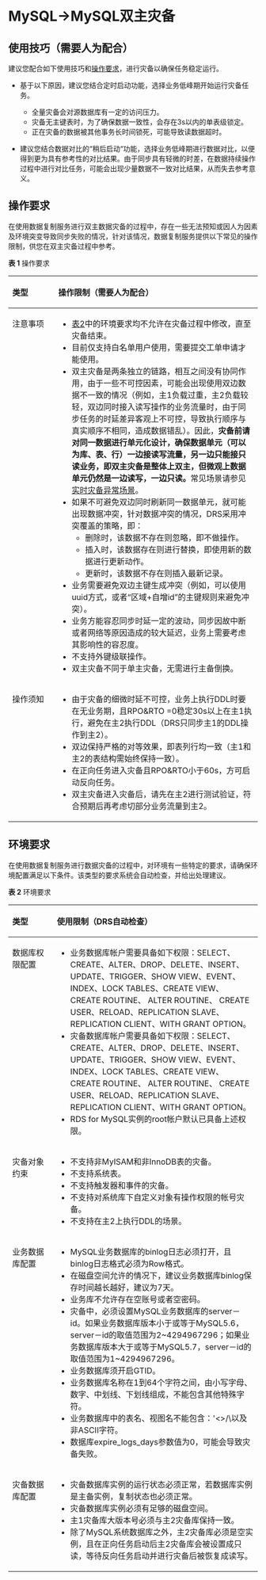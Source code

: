# MySQL-\>MySQL双主灾备<a name="drs_04_0127"></a>

## 使用技巧（需要人为配合）<a name="section1923414505593"></a>

建议您配合如下使用技巧和[操作要求](#section17465143816328)，进行灾备以确保任务稳定运行。

-   基于以下原因，建议您结合定时启动功能，选择业务低峰期开始运行灾备任务。
    -   全量灾备会对源数据库有一定的访问压力。
    -   灾备无主键表时，为了确保数据一致性，会存在3s以内的单表级锁定。
    -   正在灾备的数据被其他事务长时间锁死，可能导致读数据超时。

-   建议您结合数据对比的“稍后启动“功能，选择业务低峰期进行数据对比，以便得到更为具有参考性的对比结果。由于同步具有轻微的时差，在数据持续操作过程中进行对比任务，可能会出现少量数据不一致对比结果，从而失去参考意义。

## 操作要求<a name="section17465143816328"></a>

在使用数据复制服务进行双主数据灾备的过程中，存在一些无法预知或因人为因素及环境突变导致同步失败的情况，针对该情况，数据复制服务提供以下常见的操作限制，供您在双主灾备过程中参考。

**表 1**  操作要求

<a name="table72104211454"></a>
<table><thead align="left"><tr id="row42174210457"><th class="cellrowborder" valign="top" width="18.44%" id="mcps1.2.3.1.1"><p id="p152116422456"><a name="p152116422456"></a><a name="p152116422456"></a><strong id="b162194212457"><a name="b162194212457"></a><a name="b162194212457"></a>类型</strong></p>
</th>
<th class="cellrowborder" valign="top" width="81.56%" id="mcps1.2.3.1.2"><p id="p202154214512"><a name="p202154214512"></a><a name="p202154214512"></a><strong id="b221194210451"><a name="b221194210451"></a><a name="b221194210451"></a>操作限制</strong>（需要人为配合）</p>
</th>
</tr>
</thead>
<tbody><tr id="row1821542124519"><td class="cellrowborder" valign="top" width="18.44%" headers="mcps1.2.3.1.1 "><p id="p132111420453"><a name="p132111420453"></a><a name="p132111420453"></a>注意事项</p>
</td>
<td class="cellrowborder" valign="top" width="81.56%" headers="mcps1.2.3.1.2 "><a name="ul1121242154519"></a><a name="ul1121242154519"></a><ul id="ul1121242154519"><li><a href="#table028935213452">表2</a>中的环境要求均不允许在灾备过程中修改，直至灾备结束。</li><li>目前仅支持白名单用户使用，需要提交工单申请才能使用。</li><li>双主灾备是两条独立的链路，相互之间没有协同作用，由于一些不可控因素，可能会出现使用双边数据不一致的情况（例如，主1负载过重，主2负载较轻，双边同时接入读写操作的业务流量时，由于同步任务的时延差异客观上不可控，导致执行顺序与真实顺序不相同，造成数据错乱）。因此，<strong id="b121114264510"><a name="b121114264510"></a><a name="b121114264510"></a>灾备前请对同一数据进行单元化设计，确保数据单元（可以为库、表、行）一边接读写流量，另一边只能接只读业务，即双主灾备是整体上双主，但微观上数据单元仍然是一边读写，一边只读。</strong>常见场景请参见<a href="https://support.huaweicloud.com/drs_faq/drs_04_0037.html" target="_blank" rel="noopener noreferrer">实时灾备异常场景</a>。</li><li>如果不可避免双边同时刷新同一数据单元，就可能出现数据冲突，针对数据冲突的情况，DRS采用冲突覆盖的策略，即：<a name="ul422164264510"></a><a name="ul422164264510"></a><ul id="ul422164264510"><li>删除时，该数据不存在则忽略，即不做操作。</li><li>插入时，该数据存在则进行替换，即使用新的数据进行更新动作。</li><li>更新时，该数据不存在则插入最新记录。</li></ul>
</li><li>业务需要避免双边主键生成冲突（例如，可以使用uuid方式，或者“区域+自增id”的主键规则来避免冲突）。</li><li>业务方能容忍同步时延一定的波动，同步因故中断或者网络等原因造成的较大延迟，业务上需要考虑其影响性的容忍度。</li><li>不支持外键级联操作。</li><li>双主灾备不同于单主灾备，无需进行主备倒换。</li></ul>
</td>
</tr>
<tr id="row62211421455"><td class="cellrowborder" valign="top" width="18.44%" headers="mcps1.2.3.1.1 "><p id="p522154264510"><a name="p522154264510"></a><a name="p522154264510"></a>操作须知</p>
</td>
<td class="cellrowborder" valign="top" width="81.56%" headers="mcps1.2.3.1.2 "><a name="ul12221042174518"></a><a name="ul12221042174518"></a><ul id="ul12221042174518"><li>由于灾备的细微时延不可控，业务上执行DDL时要在无业务期，且RPO&amp;RTO =0稳定30s以上在主1执行，避免在主2执行DDL（DRS只同步主1的DDL操作到主2）。</li><li>双边保持严格的对等效果，即表列行均一致（主1和主2的表结构需始终保持一致）。</li><li>在正向任务进入灾备且RPO&amp;RTO小于60s，方可启动反向任务。</li><li>双主灾备进入灾备后，请先在主2进行测试验证，符合预期后再考虑切部分业务流量到主2。</li></ul>
</td>
</tr>
</tbody>
</table>

## 环境要求<a name="section17319599322"></a>

在使用数据复制服务进行数据灾备的过程中，对环境有一些特定的要求，请确保环境配置满足以下条件。该类型的要求系统会自动检查，并给出处理建议。

**表 2**  环境要求

<a name="table028935213452"></a>
<table><thead align="left"><tr id="row2028995244516"><th class="cellrowborder" valign="top" width="17.89%" id="mcps1.2.3.1.1"><p id="p17289125217457"><a name="p17289125217457"></a><a name="p17289125217457"></a><strong id="b928919524454"><a name="b928919524454"></a><a name="b928919524454"></a>类型</strong></p>
</th>
<th class="cellrowborder" valign="top" width="82.11%" id="mcps1.2.3.1.2"><p id="p18289452114510"><a name="p18289452114510"></a><a name="p18289452114510"></a><strong id="b182894527451"><a name="b182894527451"></a><a name="b182894527451"></a>使用限制</strong>（DRS自动检查）</p>
</th>
</tr>
</thead>
<tbody><tr id="row112891252124515"><td class="cellrowborder" valign="top" width="17.89%" headers="mcps1.2.3.1.1 "><p id="p4289352194516"><a name="p4289352194516"></a><a name="p4289352194516"></a>数据库权限配置</p>
</td>
<td class="cellrowborder" valign="top" width="82.11%" headers="mcps1.2.3.1.2 "><a name="ul172893528452"></a><a name="ul172893528452"></a><ul id="ul172893528452"><li>业务数据库帐户需要具备如下权限：SELECT、CREATE、ALTER、DROP、DELETE、INSERT、UPDATE、TRIGGER、SHOW VIEW、EVENT、INDEX、LOCK TABLES、CREATE VIEW、 CREATE ROUTINE、 ALTER ROUTINE、 CREATE USER、RELOAD、REPLICATION SLAVE、REPLICATION CLIENT、WITH GRANT OPTION。</li><li>灾备数据库帐户需要具备如下权限：SELECT、CREATE、ALTER、DROP、DELETE、INSERT、UPDATE、TRIGGER、SHOW VIEW、EVENT、INDEX、LOCK TABLES、CREATE VIEW、 CREATE ROUTINE、 ALTER ROUTINE、 CREATE USER、RELOAD、REPLICATION SLAVE、REPLICATION CLIENT、WITH GRANT OPTION。</li><li>RDS for MySQL实例的root帐户默认已具备上述权限。</li></ul>
</td>
</tr>
<tr id="row20290652154514"><td class="cellrowborder" valign="top" width="17.89%" headers="mcps1.2.3.1.1 "><p id="p62900529458"><a name="p62900529458"></a><a name="p62900529458"></a>灾备对象约束</p>
</td>
<td class="cellrowborder" valign="top" width="82.11%" headers="mcps1.2.3.1.2 "><a name="ul16290115244510"></a><a name="ul16290115244510"></a><ul id="ul16290115244510"><li>不支持非MyISAM和非InnoDB表的灾备。</li><li>不支持系统表。</li><li>不支持触发器和事件的灾备。</li><li>不支持对系统库下自定义对象有操作权限的帐号灾备。</li><li>不支持在主2上执行DDL的场景。</li></ul>
</td>
</tr>
<tr id="row10290115210455"><td class="cellrowborder" valign="top" width="17.89%" headers="mcps1.2.3.1.1 "><p id="p6290165218456"><a name="p6290165218456"></a><a name="p6290165218456"></a>业务数据库配置</p>
</td>
<td class="cellrowborder" valign="top" width="82.11%" headers="mcps1.2.3.1.2 "><a name="ul829014528457"></a><a name="ul829014528457"></a><ul id="ul829014528457"><li>MySQL业务数据库的binlog日志必须打开，且binlog日志格式必须为Row格式。</li><li>在磁盘空间允许的情况下，建议业务数据库binlog保存时间越长越好，建议为7天。</li><li>业务库不允许存在空账号或者空密码。</li><li>灾备中，必须设置MySQL业务数据库的server－id。如果业务数据库版本小于或等于MySQL5.6，server－id的取值范围为2~4294967296；如果业务数据库版本大于或等于MySQL5.7，server－id的取值范围为1~4294967296。</li><li>业务数据库须开启GTID。</li><li>业务数据库名称在1到64个字符之间，由小写字母、数字、中划线、下划线组成，不能包含其他特殊字符。</li><li>业务数据库中的表名、视图名不能包含：'&lt;&gt;/\以及非ASCII字符。</li><li>数据库expire_logs_days参数值为0，可能会导致灾备失败。</li></ul>
</td>
</tr>
<tr id="row9290852154516"><td class="cellrowborder" valign="top" width="17.89%" headers="mcps1.2.3.1.1 "><p id="p329065244518"><a name="p329065244518"></a><a name="p329065244518"></a>灾备数据库配置</p>
</td>
<td class="cellrowborder" valign="top" width="82.11%" headers="mcps1.2.3.1.2 "><a name="ul15290135219459"></a><a name="ul15290135219459"></a><ul id="ul15290135219459"><li>灾备数据库实例的运行状态必须正常，若数据库实例是主备实例，复制状态也必须正常。</li><li>灾备数据库实例必须有足够的磁盘空间。</li><li>主1灾备库大版本号必须与主2灾备库保持一致。</li><li>除了MySQL系统数据库之外，主2灾备库必须是空实例，且在正向任务启动后主2灾备库会被设置成只读，等待反向任务启动并进行灾备后被恢复成读写。</li></ul>
</td>
</tr>
</tbody>
</table>

